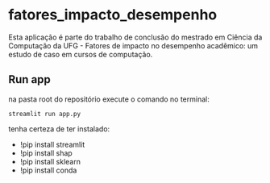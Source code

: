# fatores_impacto_desempenho
Esta aplicação é parte do trabalho de conclusão do mestrado em Ciência da Computação da UFG - Fatores de impacto no desempenho acadêmico: um estudo de caso em cursos de computação.


## Run app
na pasta root do repositório execute o comando no terminal:

`streamlit run app.py`

tenha certeza de ter instalado:
- !pip install streamlit
- !pip install shap
- !pip install sklearn
- !pip install conda
